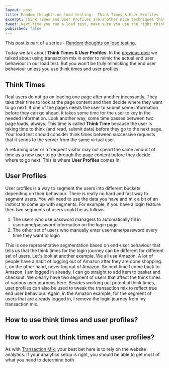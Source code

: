 ```yaml
---
layout: post
title: Random thoughts on load testing - Think Times & User Profiles
excerpt: Think Times and User Profiles are another nice techniques that lets you mimic the end user behaviour in your load tests. Used correctly, these techniques will result in your test scenario following then expected load pattern leading to more reliable test results
tweet: Next time you run a load test, make sure you use the right think times and user profiles
published: false
---
```


This post is part of a series - [Random thoughts on load testing](http://chatekar.com/random-thoughts-on-load-testing/). 

Today we tak about __Think Times & User Profiles__. In the [previous post](http://chatekar.com/random-thoughts-on-load-testing-transaction-mix/) we talked about using transaction mix in order to mimic the actual end user behaviour in our load test. But you won't be truly mimicking the end user behaviour unless you use think times and user profiles. 

## Think Times
Real users do not go on loading one page after another incessantly. They take their time to look at the page content and then decide where they want to go next. If one of the pages needs the user to submit some information before they can go ahead, it takes some time for the user to key in the needed information. Look another way, some time passes between two page loads, always. This time is called __Think Time__ because the user is taking time to think (and read, submit data) before they go to the next page. Your load test should consider think times between successive requests that it sends to the server from the same virtual user. 

A returning user or a frequent visitor may not spend the same amount of time as a new user to go through the page content before they decide where to go next. This is where __User Profiles__ comes in.

## User Profiles
User profiles is a way to segment the users into different buckets depending on their behaviour. There is really no hard and fast way to segment users. You will need to use the data you have and mix a bit of an instinct to come up with segments. For example, if you have a login feature then two segments of users could be as follows

1. The users who use password managers to automatically fill in username/password information on the login page
2. The other set of users who manually enter username/password every time they want to login

This is one representative segmentation based on end-user behaviour that tells us that the think times for the login journey can be different for different set of users. Let's look at another example. We all use Amazon. A lot of people have a habit of logging out of Amazon after they are done shopping. I, on the other hand, never log out of Amazon. So next time I come back to Amazon, I am logged in already. I can go straight to add item to basket and checkout. We clearly have two segment of users that affect the think times of various user journeys here. Besides working out potential think times, user profiles can also be used to tweak the transaction mix to reflect true end user behaviour. Again, in the Amazon example, for the segment of users that are already logged in, I remove the login journey from my transaction mix. 

## How to use think times and user profiles?



## How to work out think times and user profiles?
As with [Transaction Mix](http://chatekar.com/random-thoughts-on-load-testing-transaction-mix/#working-out-the-right-transaction-mix), your best bet here is to rely on the website analytics. If your analytics setup is right, you should be able to get most of what you need to determine both 

